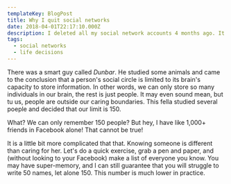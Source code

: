 ```yaml
---
templateKey: BlogPost
title: Why I quit social networks
date: 2018-04-01T22:17:10.000Z
description: I deleted all my social network accounts 4 months ago. It feels oddly liberating.
tags:
  - social networks
  - life decisions
---
```


There was a smart guy called _Dunbar_. He studied some animals and came to the conclusion that a person's social circle is limited to its brain's capacity to store information. In other words, we can only store so many individuals in our brain, the rest is just people. It may even sound mean, but tu us, people are outside our caring boundaries. This fella studied several poeple and decided that our limit is 150.

What? We can only remember 150 people? But hey, I have like 1,000+ friends in Facebook alone! That cannot be true!

It is a little bit more complicated that that. Knowing someone is different than caring for her. Let's do a quick exercise, grab a pen and paper, and (without looking to your Facebook) make a list of everyone you know. You may have super-memory, and I can still guarantee that you will struggle to write 50 names, let alone 150. This number is much lower in practice.

